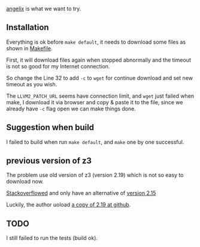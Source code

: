 [angelix](https://github.com/mechtaev/angelix) is what we want to try.

## Installation

Everything is ok before `make default`, it needs to download some files as shown in [Makefile](https://github.com/mechtaev/angelix/blob/master/Makefile).

First, it will download files again when stopped abnormally and the timeout is not so good for my Internet connection.

So change the Line 32 to add `-c` to `wget` for continue download and set new timeout as you wish.

The `LLVM2_PATCH_URL` seems have connection limit, and `wget` just failed when make, I download it via browser and copy & paste it to the file, since we already have `-c` flag open we can make things done.

## Suggestion when build

I failed to build when run `make default`, and `make` one by one successful.

## previous version of z3

The problem use old version of z3 (version 2.19) which is not so easy to download now.

[Stackoverflowed](http://stackoverflow.com/questions/39893529/previous-version-of-z3-for-windows) and only have an alternative of [version 2.15](https://polybox.ethz.ch/index.php/s/r9sTrXWKm5nwzsi)

Luckily, the author uoload [a copy of 2.19 at github](https://github.com/Z3Prover/bin/raw/master/legacy/z3-2.19.tar.gz).

## TODO

I still failed to run the tests (build ok).